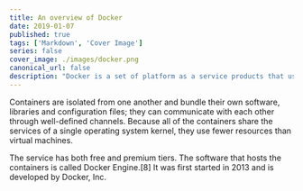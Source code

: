 ```yaml
---
title: An overview of Docker
date: 2019-01-07
published: true
tags: ['Markdown', 'Cover Image']
series: false
cover_image: ./images/docker.png
canonical_url: false
description: "Docker is a set of platform as a service products that use OS-level virtualization to deliver software in packages called containers."
---
```


Containers are isolated from one another and bundle their own software, libraries and configuration files; they can communicate with each other through well-defined channels. Because all of the containers share the services of a single operating system kernel, they use fewer resources than virtual machines.

The service has both free and premium tiers. The software that hosts the containers is called Docker Engine.[8] It was first started in 2013 and is developed by Docker, Inc.
